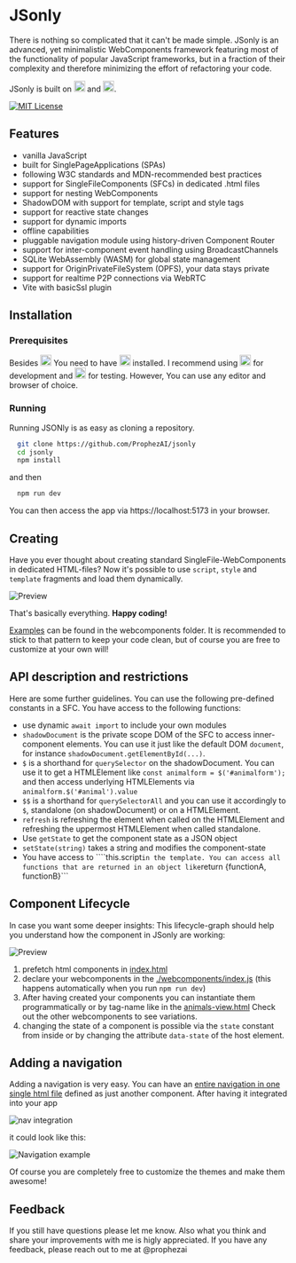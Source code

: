 
# JSonly

There is nothing so complicated that it can't be made simple. JSonly is an advanced, yet minimalistic WebComponents framework featuring most of the functionality of popular JavaScript frameworks, but in a fraction of their complexity and therefore minimizing the effort of refactoring your code.

JSonly is built on <a title="Vite" href="https://vitejs.dev"><img height="20" alt="Vitejs-logo" src="https://vitejs.dev/logo.svg"></a> and <a title="SQLite" href="https://sqlite.org/wasm"><img height="20" alt="SQLite-logo" src="https://sqlite.org/images/sqlite370_banner.gif"></a>.

[![MIT License](https://img.shields.io/badge/License-MIT-green.svg)](https://choosealicense.com/licenses/mit/)

## Features

- vanilla JavaScript
- built for SinglePageApplications (SPAs)
- following W3C standards and MDN-recommended best practices
- support for SingleFileComponents (SFCs) in dedicated .html files
- support for nesting WebComponents
- ShadowDOM with support for template, script and style tags
- support for reactive state changes
- support for dynamic imports
- offline capabilities
- pluggable navigation module using history-driven Component Router
- support for inter-component event handling using BroadcastChannels
- SQLite WebAssembly (WASM) for global state management
- support for OriginPrivateFileSystem (OPFS), your data stays private
- support for realtime P2P connections via WebRTC
- Vite with basicSsl plugin

## Installation

### Prerequisites

Besides <a title="git" href="https://git-scm.com"><img height="20" alt="GIT-logo" src="https://git-scm.com/images/logo@2x.png"></a> You need to have <a title="NodeJS" href="https://nodejs.org"><img height="20" alt="NodeJS-logo" src="https://www.vectorlogo.zone/logos/nodejs/nodejs-ar21.svg"></a> installed. I recommend using <a title="VSCodium" href="https://vscodium.com"><img height="20" alt="VSCodium-logo" src="https://vscodium.com/img/codium_cnl.svg"></a> for development and <a title="chromium" href="https://www.chromium.org/getting-involved/dev-channel/"><img height="20" alt="Chromium-logo" src="https://www.chromium.org/_assets/icon-chromium-96.png"></a> for testing. However, You can use any editor and browser of choice.

### Running 

Running JSONly is as easy as cloning a repository.

```bash
  git clone https://github.com/ProphezAI/jsonly
  cd jsonly
  npm install
```
and then

```bash
  npm run dev
```

You can then access the app via https://localhost:5173 in your browser.

## Creating

Have you ever thought about creating standard SingleFile-WebComponents in dedicated HTML-files? Now it's possible to use ```script```, ```style``` and ```template``` fragments and load them dynamically.

![Preview](https://raw.githubusercontent.com/ProphezAI/jsonly/main/docs/SFC.png)

That's basically everything. **Happy coding!**

[Examples](https://github.com/ProphezAI/jsonly/tree/main/webcomponents) can be found in the webcomponents folder. It is recommended to stick to that pattern to keep your code clean, but of course you are free to customize at your own will!

## API description and restrictions

Here are some further guidelines. You can use the following pre-defined constants in a SFC. You have access to the following functions:

- use dynamic ```await import``` to include your own modules
- ```shadowDocument``` is the private scope DOM of the SFC to access inner-component elements. You can use it just like the default DOM ```document```, for instance ```shadowDocument.getElementById(...)```.
- ```$``` is a shorthand for ```querySelector``` on the shadowDocument. You can use it to get a HTMLElement like ```const animalform = $('#animalform');``` and then access underlying HTMLElements via ```animalform.$('#animal').value```
- ```$$``` is a shorthand for ```querySelectorAll``` and you can use it accordingly to ```$```, standalone (on shadowDocument) or on a HTMLElement.
- ```refresh``` is refreshing the element when called on the HTMLElement and refreshing the uppermost HTMLElement when called standalone.
- Use ```getState``` to get the component state as a JSON object
- ```setState(string)``` takes a string and modifies the component-state
- You have access to ````this.script``` in the template. You can access all functions that are returned in an object like ```return {functionA, functionB}```

## Component Lifecycle

In case you want some deeper insights: This lifecycle-graph should help you understand how the component in JSonly are working:

![Preview](https://raw.githubusercontent.com/ProphezAI/jsonly/main/docs/components-lifecycle.png)

1. prefetch html components in [index.html](https://github.com/ProphezAI/jsonly/blob/main/index.html)
2. declare your webcomponents in the [./webcomponents/index.js](https://github.com/ProphezAI/jsonly/blob/main/webcomponents/index.js) (this happens automatically when you run ```npm run dev```)
3. After having created your components you can instantiate them programmatically or by tag-name like in the [animals-view.html](https://github.com/ProphezAI/jsonly/blob/main/webcomponents/animals/animals-view.html) Check out the other webcomponents to see variations.
4. changing the state of a component is possible via the ```state``` constant from inside or by changing the attribute ```data-state``` of the host element.

## Adding a navigation 

Adding a navigation is very easy. You can have an [entire navigation in one single html file](https://github.com/ProphezAI/jsonly/blob/main/webcomponents/home/home-navigation.html) defined as just another component. After having it integrated into your app

![nav integration](https://raw.githubusercontent.com/ProphezAI/jsonly/main/docs/nav-component.png)

it could look like this:

![Navigation example](https://raw.githubusercontent.com/ProphezAI/jsonly/main/docs/nav.png)

Of course you are completely free to customize the themes and make them awesome!

## Feedback

If you still have questions please let me know. Also what you think and share your improvements with me is higly appreciated. If you have any feedback, please reach out to me at @prophezai
